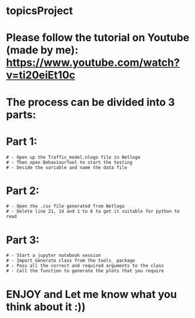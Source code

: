 # topicsProject

# Please follow the tutorial on Youtube (made by me): https://www.youtube.com/watch?v=ti20eiEt10c

# The process can be divided into 3 parts:

# Part 1: 

    # - Open up the Traffic_model.nlogo file in Netlogo
    # - Then open BehaviourTool to start the testing
    # - Decide the variable and name the data file

# Part 2:

    # - Open the .csv file generated from Netlogo
    # - Delete line 21, 14 and 1 to 6 to get it suitable for python to read

# Part 3: 

    # - Start a jupyter notebook session
    # - Import Generate class from the tools_ package
    # - Pass all the correct and required arguments to the class
    # - Call the function to generate the plots that you require

# ENJOY and Let me know what you think about it :))
